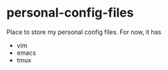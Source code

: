 # personal-config-files
Place to store my personal config files. For now, it has
- vim
- emacs
- tmux
